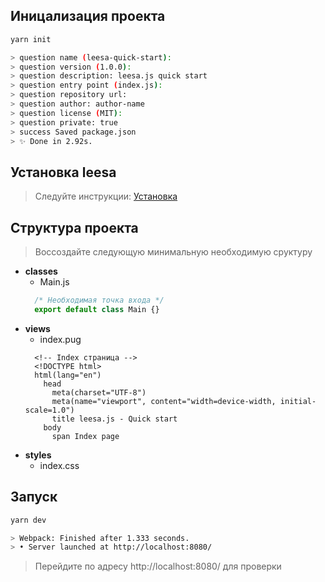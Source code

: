 ## Иницализация проекта

``` bash
yarn init

> question name (leesa-quick-start): 
> question version (1.0.0): 
> question description: leesa.js quick start
> question entry point (index.js): 
> question repository url: 
> question author: author-name
> question license (MIT): 
> question private: true
> success Saved package.json
> ✨ Done in 2.92s.
```

## Установка leesa
> Следуйте инструкции: [Установка](/ru/get-started/installation?id=Установка-и-настройка)

## Структура проекта
> Воссоздайте следующую минимальную необходимую сруктуру

- **classes**
  - Main.js
  ``` javascript
    /* Необходимая точка входа */
    export default class Main {}
  ```
- **views**
  - index.pug
  ``` pug
    <!-- Index страница -->
    <!DOCTYPE html>
    html(lang="en")
      head
        meta(charset="UTF-8")
        meta(name="viewport", content="width=device-width, initial-scale=1.0")
        title leesa.js - Quick start
      body
        span Index page
  ```
- **styles**
  - index.css

## Запуск

``` bash
yarn dev

> Webpack: Finished after 1.333 seconds.
> • Server launched at http://localhost:8080/
```

> Перейдите по адресу http://localhost:8080/ для проверки
